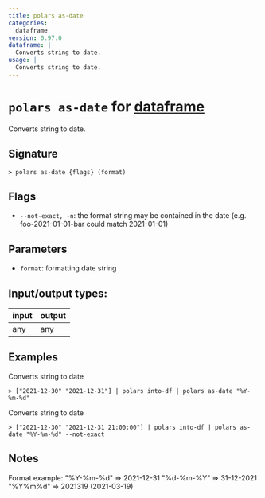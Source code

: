 ```yaml
---
title: polars as-date
categories: |
  dataframe
version: 0.97.0
dataframe: |
  Converts string to date.
usage: |
  Converts string to date.
---
```

<!-- This file is automatically generated. Please edit the command in https://github.com/nushell/nushell instead. -->

# `polars as-date` for [dataframe](/commands/categories/dataframe.md)

<div class='command-title'>Converts string to date.</div>

## Signature

```> polars as-date {flags} (format)```

## Flags

 -  `--not-exact, -n`: the format string may be contained in the date (e.g. foo-2021-01-01-bar could match 2021-01-01)

## Parameters

 -  `format`: formatting date string


## Input/output types:

| input | output |
| ----- | ------ |
| any   | any    |

## Examples

Converts string to date
```nu
> ["2021-12-30" "2021-12-31"] | polars into-df | polars as-date "%Y-%m-%d"

```

Converts string to date
```nu
> ["2021-12-30" "2021-12-31 21:00:00"] | polars into-df | polars as-date "%Y-%m-%d" --not-exact

```

## Notes
Format example:
        "%Y-%m-%d"    => 2021-12-31
        "%d-%m-%Y"    => 31-12-2021
        "%Y%m%d"      => 2021319 (2021-03-19)